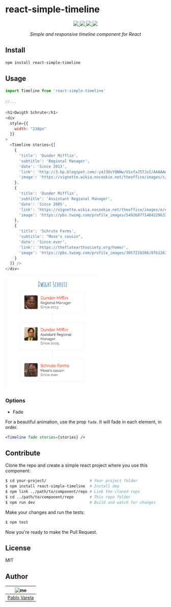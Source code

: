 # react-simple-timeline

<p align="center">
  <a href="https://travis-ci.org/pablopunk/react-simple-timeline"><img src="https://img.shields.io/travis/pablopunk/react-simple-timeline.svg" /> </a>
  <a href="https://standardjs.com"><img src="https://img.shields.io/badge/code_style-standard-brightgreen.svg" /> </a>
  <a href="https://github.com/pablopunk/miny"><img src="https://img.shields.io/badge/made_with-miny-1eced8.svg" /> </a>
  <a href="https://www.npmjs.com/package/react-simple-timeline"><img src="https://img.shields.io/npm/dt/react-simple-timeline.svg" /></a>
</p>

<p align="center">
  <i>Simple and responsive timeline component for React</i>
</p>


## Install

```sh
npm install react-simple-timeline
```


## Usage

```js
import Timeline from 'react-simple-timeline'

//...

<h1>Dwigth Schrute</h1>
<div
  style={{
    width: "230px"
  }}
>
  <Timeline stories={[
    {
      'title': 'Dunder Mifflin',
      'subtitle': 'Regional Manager',
      'date': 'Since 2013',
      'link': 'http://3.bp.blogspot.com/-y4J3OvYQNNw/U1xfaJ5TJoI/AAAAAAAACvM/WfI5W9vfT2A/s1600/Dwight.jpg',
      'image': 'https://vignette.wikia.nocookie.net/theoffice/images/c/cd/Dwight_Schrute.jpg/revision/latest?cb=20110105114630'
    },
    {
      'title': 'Dunder Mifflin',
      'subtitle': 'Assistant Regional Manager',
      'date': 'Since 2005',
      'link': 'https://vignette.wikia.nocookie.net/theoffice/images/e/e5/Maxresdefault.jpg/revision/latest?cb=20170626225717',
      'image': 'https://pbs.twimg.com/profile_images/549268771484229632/WnatiHzT.jpeg'
    },
    {
      'title': 'Schrute Farms',
      'subtitle': "Mose's cousin",
      'date': 'Since ever',
      'link': 'https://theflatearthsociety.org/home/',
      'image': 'https://pbs.twimg.com/profile_images/3057210206/8fb1263ac03ea384caf4765b5d6660f2.png'
    }
  ]} />
</div>
```

<img width=300 src="https://github.com/pablopunk/art/raw/master/react-simple-timeline/dwight.png" />

### Options

* Fade

For a beautiful animation, use the prop `fade`. It will fade in each element, in order.

```jsx
<Timeline fade stories={stories} />
```


## Contribute

Clone the repo and create a simple react project where you use this component:

```sh
$ cd your-project/                   # Your project folder
$ npm install react-simple-timeline  # Install dep
$ npm link ../path/to/component/repo # Link the cloned repo
$ cd ../path/to/component/repo       # This repo folder
$ npm run dev                        # Build and watch for changes
```

Make your changes and run the tests:

```sh
$ npm test
```

Now you're ready to make the Pull Request.


## License

MIT


## Author

| ![me](https://gravatar.com/avatar/fa50aeff0ddd6e63273a068b04353d9d?size=100)           |
| --------------------------------- |
| [Pablo Varela](https://pablo.life)   |

